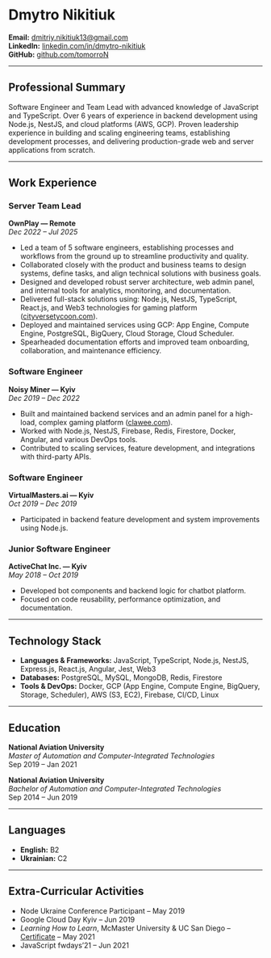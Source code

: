 # Dmytro Nikitiuk

**Email:** [dmitriy.nikitiuk13@gmail.com](mailto:dmitriy.nikitiuk13@gmail.com)  
**LinkedIn:** [linkedin.com/in/dmytro-nikitiuk](https://www.linkedin.com/in/dmytro-nikitiuk)  
**GitHub:** [github.com/tomorroN](https://github.com/tomorroN)

---

## Professional Summary

Software Engineer and Team Lead with advanced knowledge of JavaScript and TypeScript. 
Over 6 years of experience in backend development using Node.js, NestJS, and cloud platforms (AWS, GCP). 
Proven leadership experience in building and scaling engineering teams, establishing development processes, and delivering production-grade web and server applications from scratch.

---

## Work Experience

### **Server Team Lead**
**OwnPlay — Remote**  
*Dec 2022 – Jul 2025*

- Led a team of 5 software engineers, establishing processes and workflows from the ground up to streamline productivity and quality.
- Collaborated closely with the product and business teams to design systems, define tasks, and align technical solutions with business goals.
- Designed and developed robust server architecture, web admin panel, and internal tools for analytics, monitoring, and documentation.
- Delivered full-stack solutions using: Node.js, NestJS, TypeScript, React.js, and Web3 technologies for gaming platform ([cityversetycoon.com](https://www.cityversetycoon.com/)).
- Deployed and maintained services using GCP: App Engine, Compute Engine, PostgreSQL, BigQuery, Cloud Storage, Cloud Scheduler.
- Spearheaded documentation efforts and improved team onboarding, collaboration, and maintenance efficiency.

### **Software Engineer**
**Noisy Miner — Kyiv**  
*Dec 2019 – Dec 2022*

- Built and maintained backend services and an admin panel for a high-load, complex gaming platform ([clawee.com](https://clawee.com/)).
- Worked with Node.js, NestJS, Firebase, Redis, Firestore, Docker, Angular, and various DevOps tools.
- Contributed to scaling services, feature development, and integrations with third-party APIs.

### **Software Engineer**
**VirtualMasters.ai — Kyiv**  
*Oct 2019 – Dec 2019*

- Participated in backend feature development and system improvements using Node.js.

### **Junior Software Engineer**
**ActiveChat Inc. — Kyiv**  
*May 2018 – Oct 2019*

- Developed bot components and backend logic for chatbot platform.
- Focused on code reusability, performance optimization, and documentation.

---

## Technology Stack

- **Languages & Frameworks:** JavaScript, TypeScript, Node.js, NestJS, Express.js, React.js, Angular, Jest, Web3
- **Databases:** PostgreSQL, MySQL, MongoDB, Redis, Firestore
- **Tools & DevOps:** Docker, GCP (App Engine, Compute Engine, BigQuery, Storage, Scheduler), AWS (S3, EC2), Firebase, CI/CD, Linux 

---

## Education

**National Aviation University**  
*Master of Automation and Computer-Integrated Technologies*  
Sep 2019 – Jan 2021

**National Aviation University**  
*Bachelor of Automation and Computer-Integrated Technologies*  
Sep 2014 – Jun 2019

---

## Languages

- **English:** B2
- **Ukrainian:** C2

---

## Extra-Curricular Activities

- Node Ukraine Conference Participant – May 2019
- Google Cloud Day Kyiv – Jun 2019
- *Learning How to Learn*, McMaster University & UC San Diego – [Certificate](https://www.coursera.org/account/accomplishments/verify/RT7UNAWKPKTM) – May 2021
- JavaScript fwdays’21 – Jun 2021
